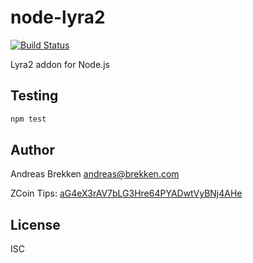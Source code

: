 # node-lyra2

[![Build Status](https://travis-ci.org/abrkn/node-lyra2.svg?branch=master)](https://travis-ci.org/abrkn/node-lyra2)

Lyra2 addon for Node.js

## Testing

```bash
npm test
```

## Author

Andreas Brekken <andreas@brekken.com>

ZCoin Tips: [aG4eX3rAV7bLG3Hre64PYADwtVyBNj4AHe](https://zcoin.rocks/address/aG4eX3rAV7bLG3Hre64PYADwtVyBNj4AHe)

## License

ISC
